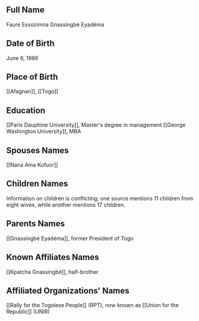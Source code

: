 ## Full Name
Faure Essozimna Gnassingbé Eyadéma

## Date of Birth
June 6, 1966

## Place of Birth
[[Afagnan]], [[Togo]]

## Education
[[Paris Dauphine University]], Master's degree in management
[[George Washington University]], MBA

## Spouses Names
[[Nana Ama Kufuor]]

## Children Names
Information on children is conflicting; one source mentions 11 children from eight wives, while another mentions 17 children.

## Parents Names
[[Gnassingbé Eyadéma]], former President of Togo

## Known Affiliates Names
[[Kpatcha Gnassingbé]], half-brother

## Affiliated Organizations' Names
[[Rally for the Togolese People]] (RPT), now known as [[Union for the Republic]] (UNIR)